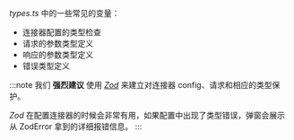 _types.ts_ 中的一些常见的变量：

- 连接器配置的类型检查
- 请求的参数类型定义
- 响应的参数类型定义
- 错误类型定义

:::note
我们 **强烈建议** 使用 [_Zod_](https://github.com/colinhacks/zod) 来建立对连接器 config、请求和相应的类型保护。

_Zod_ 在配置连接器的时候会非常有用，如果配置中出现了类型错误，弹窗会展示从 ZodError 拿到的详细报错信息。
:::
